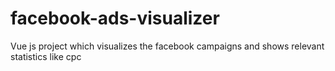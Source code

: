 # facebook-ads-visualizer
Vue js project which visualizes the facebook campaigns and shows relevant statistics like cpc

